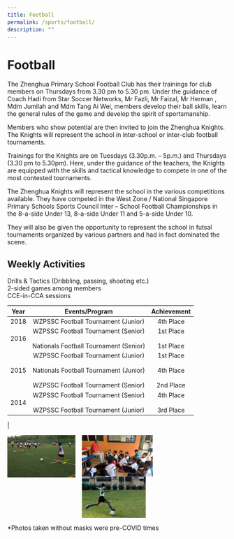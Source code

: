```yaml
---
title: Football
permalink: /sports/football/
description: ""
---
```

# Football

The Zhenghua Primary School Football Club has their trainings for club members on Thursdays from 3.30 pm to 5.30 pm. Under the guidance of Coach Hadi from Star Soccer Networks, Mr Fazli, Mr Faizal, Mr Herman , Mdm Jumilah and Mdm Tang Ai Wei, members develop their ball skills, learn the general rules of the game and develop the spirit of sportsmanship.

  

Members who show potential are then invited to join the Zhenghua Knights. The Knights will represent the school in inter-school or inter-club football tournaments.

  

Trainings for the Knights are on Tuesdays (3.30p.m. – 5p.m.) and Thursdays (3.30 pm to 5.30pm). Here, under the guidance of the teachers, the Knights are equipped with the skills and tactical knowledge to compete in one of the most contested tournaments.

  

The Zhenghua Knights will represent the school in the various competitions available. They have competed in the West Zone / National Singapore Primary Schools Sports Council Inter – School Football Championships in the 8-a-side Under 13, 8-a-side Under 11 and 5-a-side Under 10.

  

They will also be given the opportunity to represent the school in futsal tournaments organized by various partners and had in fact dominated the scene.

  

Weekly Activities
-----------------

Drills & Tactics (Dribbling, passing, shooting etc.)     
2-sided games among members     
CCE-in-CCA sessions


| Year |             Events/Program             | Achievement |
|:----:|:--------------------------------------:|:-----------:|
| 2018 |   WZPSSC Football Tournament (Junior)  |  4th Place  |
| 2016 |   WZPSSC Football Tournament (Senior)<br><br>Nationals Football Tournament (Senior)  |  1st Place<br><br>1st Place   |
| 2015 |   WZPSSC Football Tournament (Junior) <br><br>Nationals Football Tournament (Junior)<br><br>WZPSSC Football Tournament (Senior) |  1st Place<br><br>4th Place<br><br>2nd Place  |
| 2014 |   WZPSSC Football Tournament (Senior)<br><br>WZPSSC Football Tournament (Junior)  |  4th Place<br><br>3rd Place  |
|

<img src="/images/ZHPS%20Experience/Sports/Football_1.png" style="width:31%;margin-right:15px;" align = "left">
<img src="/images/ZHPS%20Experience/Sports/Football_2.jpg" style="width:32%;margin-right:15px;" align = "left">
<img src="/images/ZHPS%20Experience/Sports/Football_3.jpg" style="width:29%;margin-right:15px;" align = "left">

<br clear="left">

\*Photos taken without masks were pre-COVID times